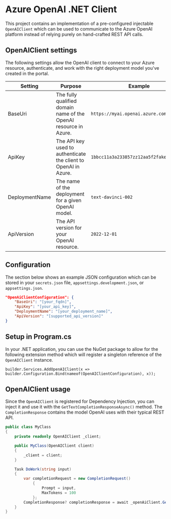 # Azure OpenAI .NET Client

This project contains an implementation of a pre-configured injectable `OpenAIClient` which can be used to communicate to the Azure OpenAI platform instead of relying purely on hand-crafted REST API calls.

## OpenAIClient settings

The following settings allow the OpenAI client to connect to your Azure resource, authenticate, and work with the right deployment model you've created in the portal.

| Setting | Purpose | Example |
|---|---|---|
| BaseUri | The fully qualified domain name of the OpenAI resource in Azure. | `https://myai.openai.azure.com/` |
| ApiKey | The API key used to authenticate the client to OpenAI in Azure. | `1bbcc11a3a233857zz12aa5f2fake99af7d9c` |
| DeploymentName | The name of the deployment for a given OpenAI model. | `text-davinci-002` |
| ApiVersion | The API version for your OpenAI resource. | `2022-12-01` |

## Configuration

The section below shows an example JSON configuration which can be stored in your `secrets.json` file, `appsettings.development.json`, or `appsettings.json`.

```json
"OpenAiClientConfiguration": {
    "BaseUri": "[your_fqdn]",
    "ApiKey": "[your_api_key]",
    "DeploymentName": "[your_deployment_name]",
    "ApiVersion": "[supported_api_version]"
}
```

## Setup in Program.cs

In your .NET application, you can use the NuGet package to allow for the following extension method which will register a singleton reference of the `OpenAIClient` instance.

`builder.Services.AddOpenAIClient(x => builder.Configuration.Bind(nameof(OpenAIClientConfiguration), x));`

## OpenAIClient usage

Since the `OpenAIClient` is registered for Dependency Injection, you can inject it and use it with the `GetTextCompletionResponseAsync()` method. The `CompletionResponse` contains the model OpenAI uses with their typical REST API.

```csharp
public class MyClass
{
    private readonly OpenAIClient _client;

    public MyClass(OpenAIClient client)
    {
        _client = client;
    }

    Task DoWork(string input)
    {
        var completionRequest = new CompletionRequest()
            {
                Prompt = input,
                MaxTokens = 100
            };
        CompletionResponse? completionResponse = await _openAiClient.GetTextCompletionResponseAsync(completionRequest);            
    }        
}
```
